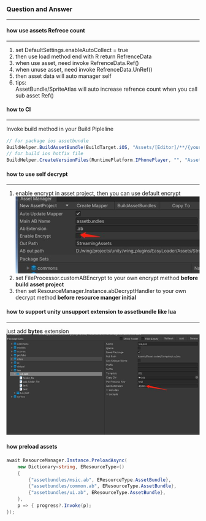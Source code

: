 ### **Question and Answer** 
***

#### how use assets Refrece count  
***
1. set DefaultSettings.enableAutoCollect = true
2. then use load method end with R return RefrenceData
3. when use asset, need invoke RefrenceData.Ref()
4. when unuse asset, need invoke RefrenceData.UnRef()
5. then asset data will auto manager self
6. tips:  
AssetBundle/SpriteAtlas will auto increase refrence count when you call sub asset Ref()

#### how to CI
***
Invoke build method in your Build Pipleline
``` csharp
// for package ios assetbundle
BuildHelper.BuildAssetBundle(BuildTarget.iOS, "Assets/[Editor]/**/{your asset project name}.asset");
// for build ios hotfix file
BuildHelper.CreateVersionFiles(RuntimePlatform.IPhonePlayer, "", "Assets/[Editor]/**/{your version asset name}.asset");
```

#### how to use self decrypt
***
1. enable encrypt in asset project, then you can use default encrypt 
 ![Enable encrypt](../Images/enable_encrypt.jpg)
2. set FileProcessor.customABEncrypt to your own encrypt method **before build asset project**
3. then set ResourceManager.Instance.abDecryptHandler to your own decrypt method **before resource manger initial**

#### how to support unity unsupport extension to assetbundle like lua
*** 
just add **bytes** extension
 ![Enable encrypt](../Images/custom_extension.jpg)

#### how preload assets
```csharp
await ResourceManager.Instance.PreloadAsync(
    new Dictionary<string, EResourceType>()
    {
        {"assetbundles/msic.ab", EResourceType.AssetBundle},
        {"assetbundles/common.ab", EResourceType.AssetBundle},
        {"assetbundles/ui.ab", EResourceType.AssetBundle},
    },
    p => { progress?.Invoke(p);
});
```